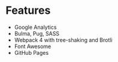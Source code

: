 # Features

* Google Analytics
* Bulma, Pug, SASS
* Webpack 4 with tree-shaking and Brotli
* Font Awesome
* GitHub Pages
